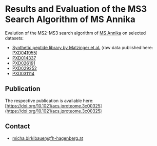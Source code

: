 # Results and Evaluation of the MS3 Search Algorithm of MS Annika

Evalution of the MS2-MS3 search algorithm of [MS Annika](https://ms.imp.ac.at/index.php?action=ms-annika) on selected datasets:
- [Synthetic peptide library by Matzinger et al.](https://doi.org/10.1038/s41467-022-31701-w) (raw data published here: [PXD041955](https://www.ebi.ac.uk/pride/archive/projects/PXD041955))
- [PXD014337](https://www.ebi.ac.uk/pride/archive/projects/PXD014337)
- [PXD026191](https://www.ebi.ac.uk/pride/archive/projects/PXD026191)
- [PXD029252](https://www.ebi.ac.uk/pride/archive/projects/PXD029252)
- [PXD031114](https://www.ebi.ac.uk/pride/archive/projects/PXD031114)

## Publication

The respective publication is available here: [https://doi.org/10.1021/acs.jproteome.3c00325](https://doi.org/10.1021/acs.jproteome.3c00325)

## Contact

- [micha.birklbauer@fh-hagenberg.at](mailto:micha.birklbauer@fh-hagenberg.at)
